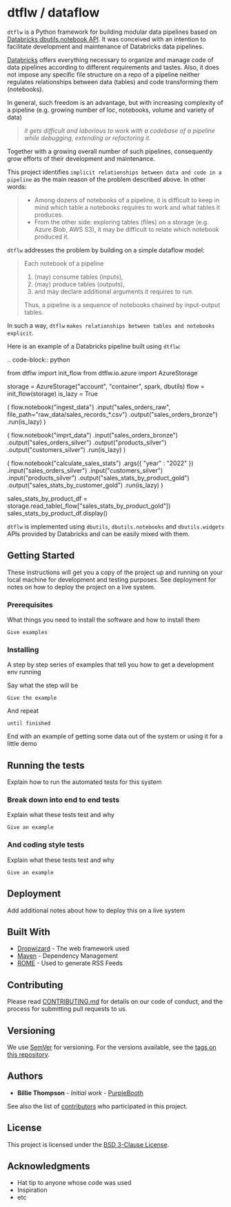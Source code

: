 # dtflw / dataflow

`dtflw` is a Python framework for building modular data pipelines based on [Databricks dbutils.notebook API](https://docs.databricks.com/notebooks/notebook-workflows.html). It was conceived with an intention to facilitate development and maintenance of Databricks data pipelines.

[Databricks](https://docs.databricks.com/notebooks/index.html) offers everything necessary to organize and manage code of data pipelines according to different requirements and tastes. Also, it does not impose any specific file structure on a repo of a pipeline neither regulates relationships between data (tables) and code transforming them (notebooks).

In general, such freedom is an advantage, but with increasing complexity of a pipeline (e.g. growing number of loc, notebooks, volume and variety of data)
>_it gets difficult and laborious to work with a codebase of a pipeline while debugging, extending or refactoring it._

Together with a growing overall number of such pipelines, consequently grow efforts of their development and maintenance.

This project identifies `implicit relationships between data and code in a pipeline` as the main reason of the problem described above. In other words:
> - Among dozens of notebooks of a pipeline, it is difficult to keep in mind which table a notebooks requires to work and what tables it produces.
> - From the other side: exploring tables (files) on a storage (e.g. Azure Blob, AWS S3), it may be difficult to relate which notebook produced it.

`dtflw` addresses the problem by building on a simple dataflow model:
> Each notebook of a pipeline
> 1. (may) consume tables (inputs), 
> 2. (may) produce tables (outputs),
> 3. and may declare additional arguments it requires to run.  
>
> Thus, a pipeline is a sequence of notebooks chained by input-output tables.

In such a way, `dtflw` `makes relationships between tables and notebooks explicit`.

Here is an example of a Databricks pipeline built using `dtflw`:

.. code-block:: python

from dtflw import init_flow
from dtflw.io.azure import AzureStorage

storage = AzureStorage("account", "container", spark, dbutils)
flow = init_flow(storage)
is_lazy = True

(
    flow.notebook("ingest_data")
        .input("sales_orders_raw", file_path="raw_data/sales_records_*.csv")
        .output("sales_orders_bronze")
        .run(is_lazy)
)

(
    flow.notebook("imprt_data")
        .input("sales_orders_bronze")
        .output("sales_orders_silver")
        .output("products_silver")
        .output("customers_silver")
        .run(is_lazy)
)

(
    flow.notebook("calculate_sales_stats")
        .args({
            "year" : "2022"
        })
        .input("sales_orders_silver")
        .input("customers_silver")
        .input("products_silver")
        .output("sales_stats_by_product_gold")
        .output("sales_stats_by_customer_gold")
        .run(is_lazy)
)

sales_stats_by_product_df = storage.read_table(_flow["sales_stats_by_product_gold"])
sales_stats_by_product_df.display()


`dtflw` is implemented using `dbutils`, `dbutils.notebooks` and `dbutils.widgets` APIs provided by Databricks and can be easily mixed with them.

## Getting Started

These instructions will get you a copy of the project up and running on your local machine for development and testing purposes. See deployment for notes on how to deploy the project on a live system.

### Prerequisites

What things you need to install the software and how to install them

```
Give examples
```

### Installing

A step by step series of examples that tell you how to get a development env running

Say what the step will be

```
Give the example
```

And repeat

```
until finished
```

End with an example of getting some data out of the system or using it for a little demo

## Running the tests

Explain how to run the automated tests for this system

### Break down into end to end tests

Explain what these tests test and why

```
Give an example
```

### And coding style tests

Explain what these tests test and why

```
Give an example
```

## Deployment

Add additional notes about how to deploy this on a live system

## Built With

* [Dropwizard](http://www.dropwizard.io/1.0.2/docs/) - The web framework used
* [Maven](https://maven.apache.org/) - Dependency Management
* [ROME](https://rometools.github.io/rome/) - Used to generate RSS Feeds

## Contributing

Please read [CONTRIBUTING.md](https://gist.github.com/PurpleBooth/b24679402957c63ec426) for details on our code of conduct, and the process for submitting pull requests to us.

## Versioning

We use [SemVer](http://semver.org/) for versioning. For the versions available, see the [tags on this repository](https://github.com/your/project/tags). 

## Authors

* **Billie Thompson** - *Initial work* - [PurpleBooth](https://github.com/PurpleBooth)

See also the list of [contributors](https://github.com/your/project/contributors) who participated in this project.

## License

This project is licensed under the [BSD 3-Clause License](https://github.com/SoleyIo/dtflw/blob/main/LICENSE).

## Acknowledgments

* Hat tip to anyone whose code was used
* Inspiration
* etc
